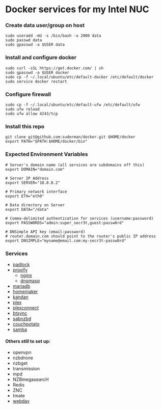 # Docker services for my Intel NUC

### Create data user/group on host
```
sudo useradd -mU -s /bin/bash -u 2000 data
sudo passwd data
sudo gpasswd -a $USER data  
```

### Install and configure docker
```
sudo curl -sSL https://get.docker.com/ | sh
sudo gpasswd -a $USER docker  
sudo cp -f ~/.local/ubuntu/etc/default-docker /etc/default/docker  
sudo service docker restart  
```

### Configure firewall
```
sudo cp -f ~/.local/ubuntu/etc/default-ufw /etc/default/ufw  
sudo ufw reload  
sudo ufw allow 4243/tcp  
```

### Install this repo
```
git clone git@github.com:suderman/docker.git $HOME/docker
export PATH="$PATH:$HOME/docker/bin"
```

### Expected Environment Variables

```
# Server's domain name (all services are subdomains off this)  
export DOMAIN="domain.com"  

# Server IP Address  
export SERVER="10.0.0.2"

# Primary network interface  
export ETH="eth0"

# Data directory on Server
export DATA="/data"

# Comma-delimited authentication for services (username:password)
export PASSWORDS="admin:super_secr3t,guest:passw0rd"

# DNSimple API key (email:password)
# router.domain.com should point to the router's public IP address
export DNSIMPLE="myname@email.com:my-secr3t-passw0rd"  
```

### Services

- [padlock](https://github.com/suderman/padlock)
- [proxify](https://github.com/suderman/proxify)
  - [nginx](http://nginx.org/)
  - [dnsmasq](http://www.thekelleys.org.uk/dnsmasq/doc.html)
- [mariadb](https://mariadb.org/)
- [homemaker](https://github.com/suderman/homemaker)
- [kandan](http://http://getkandan.com/)
- [plex](https://plex.tv/)
- [plexconnect](https://github.com/iBaa/PlexConnect)
- [btsync](https://www.getsync.com/)
- [sabnzbd](http://sabnzbd.org/)
- [couchpotato](https://couchpota.to/)
- [samba](https://www.samba.org/)

#### Others still to set up:
- openvpn
- nzbdrone
- nzbget
- transmission
- mpd
- NZBmegasearcH
- Redis
- ZNC
- tmate
- [webdav](http://httpd.apache.org/docs/2.2/mod/mod_dav.html)

